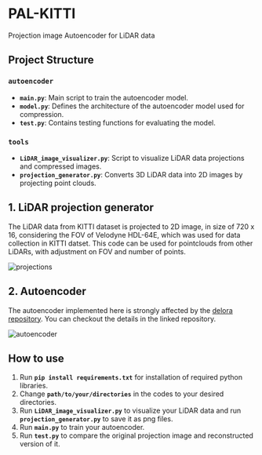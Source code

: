 # PAL-KITTI
Projection image Autoencoder for LiDAR data


## Project Structure
### `autoencoder`
- **`main.py`**: Main script to train the autoencoder model.
- **`model.py`**: Defines the architecture of the autoencoder model used for compression.
- **`test.py`**: Contains testing functions for evaluating the model.
### `tools`
- **`LiDAR_image_visualizer.py`**: Script to visualize LiDAR data projections and compressed images.
- **`projection_generator.py`**: Converts 3D LiDAR data into 2D images by projecting point clouds.


## 1. LiDAR projection generator
The LiDAR data from KITTI dataset is projected to 2D image, in size of 720 x 16, considering the FOV of Velodyne HDL-64E, which was used for data collection in KITTI datset.
This code can be used for pointclouds from other LiDARs, with adjustment on FOV and number of points.

![projections](readmefiles/projection.gif)


## 2. Autoencoder
The autoencoder implemented here is strongly affected by the [delora repository](https://github.com/leggedrobotics/delora). You can checkout the details in the linked repository.

![autoencoder](readmefiles/autoencoder.gif)

## How to use
1. Run **`pip install requirements.txt`** for installation of required python libraries.
2. Change **`path/to/your/directories`** in the codes to your desired directories.
3. Run **`LiDAR_image_visualizer.py`** to visualize your LiDAR data and run **`projection_generator.py`** to save it as png files.
4. Run **`main.py`** to train your autoencoder.
5. Run **`test.py`** to compare the original projection image and reconstructed version of it.
